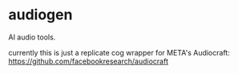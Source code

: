# audiogen
AI audio tools.

currently this is just a replicate cog wrapper for META's Audiocraft:
https://github.com/facebookresearch/audiocraft
